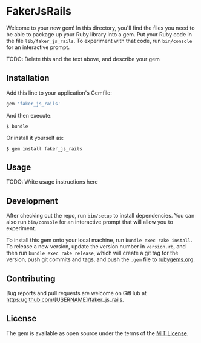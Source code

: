 # FakerJsRails

Welcome to your new gem! In this directory, you'll find the files you need to be able to package up your Ruby library into a gem. Put your Ruby code in the file `lib/faker_js_rails`. To experiment with that code, run `bin/console` for an interactive prompt.

TODO: Delete this and the text above, and describe your gem

## Installation

Add this line to your application's Gemfile:

```ruby
gem 'faker_js_rails'
```

And then execute:

    $ bundle

Or install it yourself as:

    $ gem install faker_js_rails

## Usage

TODO: Write usage instructions here

## Development

After checking out the repo, run `bin/setup` to install dependencies. You can also run `bin/console` for an interactive prompt that will allow you to experiment.

To install this gem onto your local machine, run `bundle exec rake install`. To release a new version, update the version number in `version.rb`, and then run `bundle exec rake release`, which will create a git tag for the version, push git commits and tags, and push the `.gem` file to [rubygems.org](https://rubygems.org).

## Contributing

Bug reports and pull requests are welcome on GitHub at https://github.com/[USERNAME]/faker_js_rails.


## License

The gem is available as open source under the terms of the [MIT License](http://opensource.org/licenses/MIT).

